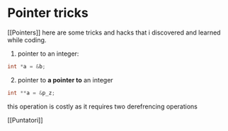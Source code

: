 # Pointer tricks 
[[Pointers]] 
here are some tricks and hacks that i discovered and learned while coding. 

1. pointer to an integer: 

``` c
int *a = &b;
```

2. pointer to **a pointer to** an integer 

```c 
int **a = &p_z; 
```

this operation is costly as it requires two derefrencing operations 

[[Puntatori]]
